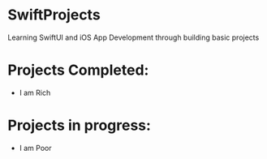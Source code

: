 # SwiftProjects
Learning SwiftUI and iOS App Development through building basic projects

# Projects Completed:
- I am Rich

# Projects in progress:
- I am Poor
